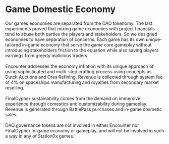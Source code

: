 # Game Domestic Economy

Our games economies are separated from the DAO tokenomy. The last experiments proved that mixing game economies with project financials tend to abuse both parties the players and stakeholders. So we designed economies to have separation of concerns. Each game has its own unique-tailored in-game economy that serve the game core gameplay without introducing stakeholders friction to the equation while also saving players earnings from greedy malicious traders. \
\
Encounter addresses the economy inflation with its unique approach of using sophisticated and multi-step crafting process using concepts as Dutch Auctions and Ores Refining. Revenue is collected through system fee of 4% on spaceships manufacturing and royalties from secondary market reselling. \
\
FinalCypher sustainability comes from the demand on immersive experience through comestics and customizability during gameplay. Revenue is generated through BattlePass purchases and in-game cosmetic sales. \
\
DAO governance tokens are not involved in either Encounter nor FinalCypher in-game economy or gameplay, and will not be involved in such a way in any of Station0x games.&#x20;
